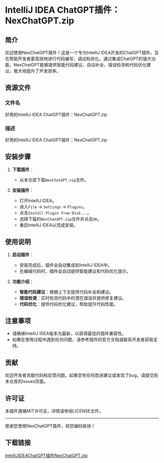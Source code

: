 # IntelliJ IDEA ChatGPT插件：NexChatGPT.zip

## 简介

欢迎使用NexChatGPT插件！这是一个专为IntelliJ IDEA开发的ChatGPT插件，旨在帮助开发者更高效地进行代码编写、调试和优化。通过集成ChatGPT的强大功能，NexChatGPT能够提供智能代码建议、自动补全、错误检测和代码优化建议，极大地提升了开发效率。

## 资源文件

### 文件名
好用的IntelliJ IDEA ChatGPT插件：NexChatGPT.zip

### 描述
好用的IntelliJ IDEA ChatGPT插件：NexChatGPT.zip

## 安装步骤

1. **下载插件**：
   - 从本仓库下载`NexChatGPT.zip`文件。

2. **安装插件**：
   - 打开IntelliJ IDEA。
   - 进入`File` -> `Settings` -> `Plugins`。
   - 点击`Install Plugin from Disk...`。
   - 选择下载的`NexChatGPT.zip`文件并点击`OK`。
   - 重启IntelliJ IDEA以完成安装。

## 使用说明

1. **启动插件**：
   - 安装完成后，插件会自动集成到IntelliJ IDEA中。
   - 在编辑代码时，插件会自动提供智能建议和代码优化提示。

2. **功能介绍**：
   - **智能代码建议**：根据上下文提供代码补全和建议。
   - **错误检测**：实时检测代码中的潜在错误并提供修复建议。
   - **代码优化**：提供代码优化建议，帮助提升代码性能。

## 注意事项

- 请确保IntelliJ IDEA版本为最新，以获得最佳的插件兼容性。
- 如果在使用过程中遇到任何问题，请参考插件的官方文档或联系开发者获取支持。

## 贡献

欢迎开发者贡献代码和反馈问题。如果您有任何改进建议或发现了bug，请提交到本仓库的Issues页面。

## 许可证

本插件遵循MIT许可证，详情请参阅LICENSE文件。

---

感谢您使用NexChatGPT插件，祝您编码愉快！

## 下载链接

[IntelliJIDEAChatGPT插件NexChatGPT.zip](https://pan.quark.cn/s/8609cc043572)